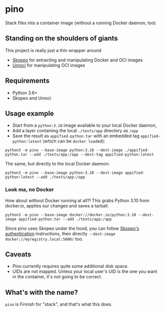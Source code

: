# pino

Stack files into a container image (without a running Docker daemon, too)

## Standing on the shoulders of giants

This project is really just a thin wrapper around

- [Skopeo](https://github.com/containers/skopeo) for extracting and manipulating Docker and OCI images
- [Umoci](https://github.com/opencontainers/umoci) for manipulating OCI images

## Requirements

- Python 3.6+
- Skopeo and Umoci

## Usage example

- Start from a `python:3.10` image available to your local Docker daemon,
- Add a layer containing the local `./tests/app` directory as `/app`
- Save the result as `appified-python.tar` with an embedded tag `appified-python:latest` (which can be `docker load`ed):

```
python3 -m pino --base-image python:3.10 --dest-image ./appified-python.tar --add ./tests/app:/app --dest-tag appified-python:latest
```

The same, but directly to the local Docker daemon:

```
python3 -m pino --base-image python:3.10 --dest-image appified-python:latest --add ./tests/app:/app
```

### Look ma, no Docker

How about without Docker running at all?! This grabs Python 3.10 from docker.io, applies our changes and saves a tarball.

```
python3 -m pino --base-image docker://docker.io/python:3.10 --dest-image appified-python.tar --add ./tests/app:/app
```

Since pino uses Skopeo under the hood, you can follow [Skopeo's authentication](https://github.com/containers/skopeo#authenticating-to-a-registry) instructions, then directly `--dest-image docker://myregistry.local:5000/` too.

## Caveats

- Pino currently requires quite some additional disk space.
- UIDs are not mapped. Unless your local user's UID is the one you want in the container, it's not going to be correct.

## What's with the name?

`pino` is Finnish for "stack", and that's what this does.
